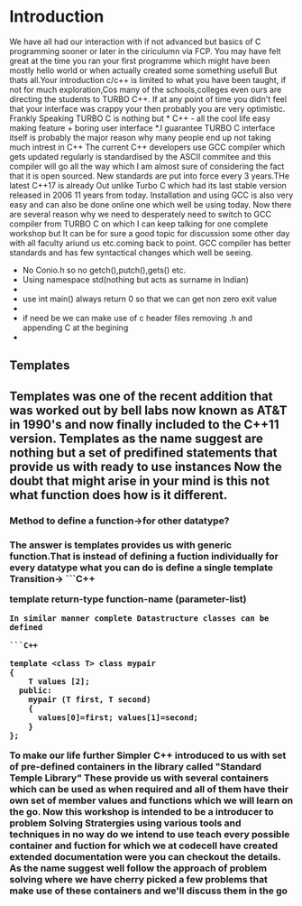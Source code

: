 <h1>Introduction</h1>
We have all had our interaction with if not advanced but basics of C programming sooner or later in the ciriculumn via FCP.
You may have felt great at the time you ran your first programme which might have been mostly hello world or when actually created some something usefull
But thats all.Your introduction c/c++ is limited to what you have been taught, if not for much exploration,Cos many of the schools,colleges even ours are directing the students to TURBO C++.
If at any point of time you didn't feel that your interface was crappy your then probably you are very optimistic.
Frankly Speaking TURBO C is nothing but * C++ - all the cool life easy making feature + boring user interface *.I guarantee TURBO C interface itself is probably the major reason why many people end up not taking much intrest in C++
The current C++ developers use GCC compiler which gets updated regularly is standardised by the ASCII commitee and this compiler will go all the way which I am almost sure of considering the fact that it is open sourced.
New standards are put into force every 3 years.THe latest C++17 is already Out unlike Turbo C which had its last stable version released in 2006 11 years from today.
Installation and using GCC is also very easy and can also be done online one which well be using today.
Now there are several reason why we need to desperately need to switch to GCC compiler from TURBO C on which I can keep talking for one complete workshop but It can be for sure a good topic for discussion some other day with all faculty ariund us etc.coming back to point.
GCC compiler has better standards and has few syntactical changes which well be seeing.
<ul>
	<li>No Conio.h so no getch(),putch(),gets() etc.</li>
	<li>Using namespace std(nothing but acts as surname in Indian)<li>
	<li>use int main() always return 0 so that we can get non zero exit value<li>
	<li>if need be we can make use of c header files removing .h and appending C at the begining<li>
</ul>

<h2>Templates<h2>
Templates was one of the recent addition that was worked out by bell labs now known as AT&T in 1990's and now finally included to the C++11 version.
Templates as the name suggest are nothing but a set of predifined statements that provide us with ready to use instances
Now the doubt that might arise in your mind is this not what function does how is it different.
<h3>Method to define a function->for other datatype?<h3>
The answer is templates provides us with generic function.That is instead of defining a fuction individually for every datatype what you can do is define a single template
Transition-> 
```C++

template <class  datatype> return-type function-name (parameter-list)

```
In similar manner complete Datastructure classes can be defined

```C++

template <class T> class mypair 
{
    T values [2];
  public:
    mypair (T first, T second)
    {
      values[0]=first; values[1]=second;
    }
};

```
To make our life further Simpler C++ introduced to us with set of pre-defined containers in the library called
"Standard Temple Library"
These provide us with several containers which can be used as when required and all of them have their own set of member values and functions which we will learn on the go.
Now this workshop is intended to be a introducer to problem Solving Stratergies using various tools and techniques in no way do we intend to use teach every possible container and fuction for which we at codecell have created extended documentation were you can checkout the details.
As the name suggest well follow the approach of problem solving where we have cherry picked a few problems that make use of these containers and we'll discuss them in the go